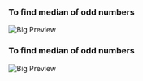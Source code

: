 <h3>To find median of odd numbers</h3>
<img src="https://media.geeksforgeeks.org/wp-content/uploads/20230717091626/median-odd-number.png" alt="Big Preview" style="max-width: 100%;" />
<br>
<h3>To find median of odd numbers</h3>
<img src="https://media.geeksforgeeks.org/wp-content/uploads/20230717083132/median-even-number.png" alt="Big Preview" style="max-width: 100%;" />
